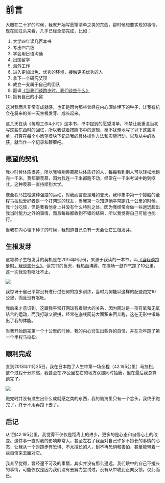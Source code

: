# 前言
大概在二十岁的时候，我就开始写愿望清单之类的东西，那时候想要实现的事情，现在回过头来看，几乎已经全部完成，比如：

1. 大学四年读几百本书
2. 考出四六级
3. 学会用日语沟通
4. 出国留学
5. 海外工作
6. 进入更加出色、优秀的环境，接触更多优秀的人
7. 拿下一个研究奖项
8. 成立一支属于自己的团队
9. 翻译[《当我们谈跑步时，我们谈些什么》](https://rolen.wiki/what-i-talk-about-when-i-talk-about-running/)
10. 拥有自己的小窝

这对我而言非常有成就感，也正是因为那些曾经在内心深处埋下的种子，让我有机会在将来的某一天生根发芽、成长起来。

这几天在读《每周工作4小时》这本书，书中提到的愿望清单，不禁让我重温当初写这些东西时的回忆，所以我试着按照书中的逻辑，毫不犹豫地写了以下这些清单，打算在每个小愿望模块下记录我的具体操作方法和实际行动，以及从中的收获，就当作一个记录和鞭策吧。
## 愿望的契机

我小时候体质很差，所以我特别羡慕那些体质好的人，每每看到别人可以轻松地跑完一千米，我都很羡慕，因为我连一千米都跑不动，经常在一千米考试中跑到呕吐。这种羡慕一直持续到大学。

像全程马拉松这种强度的运动，对我而言更是难如登天。我印象中第一个接触的全程马拉松爱好者是一个打网球的球友，当我第一次知道他平常跑几十公里的时候，我十分吃惊，但是我看他身上并没有什么特别之处。因为我经常会做一些远远超出我当时能力之外的事情，而且每每都收到不错的结果，所以我觉得自己可能也能行。

当我在内心埋下种子的时候，我知道自己总有一天会让它生根发芽。

## 生根发芽

这颗种子生根发芽的契机是在2015年9月份，来源于我读的一本书，叫[《当我谈跑步时，我谈些什么》](https://rolen.wiki/what-i-talk-about-when-i-talk-about-running/)。读完书的当天，我热血沸腾，在操场一鼓作气跑了10公里，这一次我没有呕吐不止。

![](https://rolen.wiki/wp-content/uploads/2024/06/image-2.png)

我惊讶于自己平常没有进行过任何的跑步训练，当时为何能以这样的配速跑完10公里，而且没有呕吐。

我后来才意识到，这跟我平常打网球有着很大的关系，因为网球是一项有氧和无氧结合的运动，而我打球又很拼，经常在底线网前大面积来回奔跑，这在无形中锻炼出了我的体能。

当我开始跑完第一个十公里的时候，我的内心衍生出些许的自信，并在次年跑了第一个半程马拉松。

## 顺利完成

直到2018年11月25日，我在日本跑了人生中第一场全程（42.195公里）马拉松，整个过程十分煎熬，我甚至在28公里左右的地方双腿同时抽筋，但在最后我总算跑完了。

![](https://rolen.wiki/wp-content/uploads/2024/06/image-3.png)

跑完时并没有滋生出什么成就感之类的东西，我的脑海里只有一个念头，我终于跑完了，终于不用再跑下去了。

## 后记

从1到42.195公里，我觉得不仅仅是距离上的进步，更多的是心态和自信心上的改变。这件事一直对我的影响非常大，甚至左右了我面对自己许多不擅长的事情的心态，让我从一个对跑步有恐惧、不太擅长的人，到不再恐惧和害怕，甚至能带着一些自信来去面对它。

我甚至觉得，曾经遥不可及的事情，其实并没有那么遥远，我们眼中的自己不擅长的事情，可能仅仅是因为我们没有去努力尝试过，没有从中收到正向反馈，仅此而已。